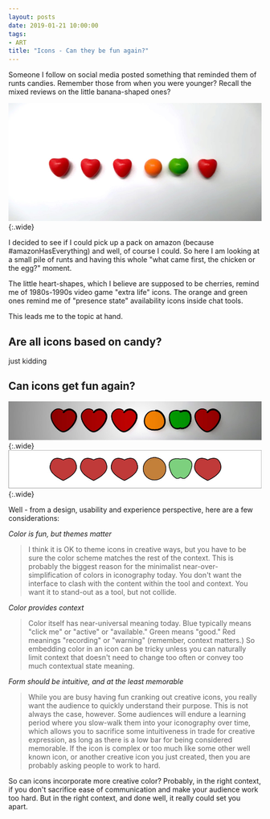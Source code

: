 ```yaml
---
layout: posts
date: 2019-01-21 10:00:00
tags:
- ART
title: "Icons - Can they be fun again?"
---
```

Someone I follow on social media posted something that reminded them of runts candies. Remember those from when you were younger? Recall the mixed reviews on the little banana-shaped ones?

![Runts candies](/assets/images/runts.jpg){:.wide}

I decided to see if I could pick up a pack on amazon (because #amazonHasEverything) and well, of course I could. So here I am looking at a small pile of runts and having this whole "what came first, the chicken or the egg?" moment.

The little heart-shapes, which I believe are supposed to be cherries, remind me of 1980s-1990s video game "extra life" icons. The orange and green ones remind me of "presence state" availability icons inside chat tools.

This leads me to the topic at hand.

## Are all icons based on candy?

just kidding

## Can icons get fun again?

![flat runts](/assets/images/flat-runts.jpg){:.wide}
![illustrated runts](/assets/images/illustrated-runts.jpg){:.wide}

Well - from a design, usability and experience perspective, here are a few considerations:

_Color is fun, but themes matter_
> I think it is OK to theme icons in creative ways, but you have to be sure the color scheme matches the rest of the context. This is probably the biggest reason for the minimalist near-over-simplification of colors in iconography today. You don't want the interface to clash with the content within the tool and context. You want it to stand-out as a tool, but not collide.

_Color provides context_
> Color itself has near-universal meaning today. Blue typically means "click me" or "active" or "available." Green means "good." Red meanings "recording" or "warning" (remember, context matters.) So embedding color in an icon can be tricky unless you can naturally limit context that doesn't need to change too often or convey too much contextual state meaning.

_Form should be intuitive, and at the least memorable_
> While you are busy having fun cranking out creative icons, you really want the audience to quickly understand their purpose. This is not always the case, however. Some audiences will endure a learning period where you slow-walk them into your iconography over time, which allows you to sacrifice some intuitiveness in trade for creative expression, as long as there is a low bar for being considered memorable. If the icon is complex or too much like some other well known icon, or another creative icon you just created, then you are probably asking people to work to hard.

So can icons incorporate more creative color? Probably, in the right context, if you don't sacrifice ease of communication and make your audience work too hard. But in the right context, and done well, it really could set you apart.  
